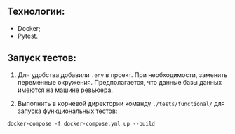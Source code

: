 ## Технологии:
* Docker;
* Pytest.

## Запуск тестов:
   
1. Для удобства добавили `.env` в проект. При необходимости, заменить
   переменные окружения. Предполагается, что данные базы данных имеются
   на машине ревьюера.
   
3. Выполнить в корневой директории команду `./tests/functional/` для запуска
функциональных тестов:

```
docker-compose -f docker-compose.yml up --build
```

